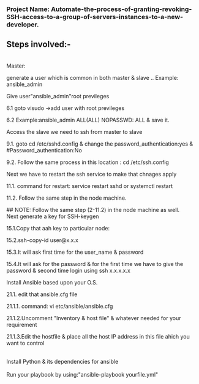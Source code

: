 ### Project Name: Automate-the-process-of-granting-revoking-SSH-access-to-a-group-of-servers-instances-to-a-new-developer.
## Steps involved:-
<br> Master: </br>
<p> generate a user which is common in both master & slave .. Example: ansible_admin</p>
<p> Give user"ansible_admin"root previleges<p> 
  <p> 6.1 goto visudo ->add user with root previleges </p>
  <p> 6.2 Example:ansible_admin ALL(ALL) NOPASSWD: ALL & save it. </p>
<p> Access the slave we need to ssh from master to slave <p> 
 <p> 9.1. goto  cd /etc/sshd.config & change the password_authentication:yes & #Password_authentication:No </p>
 <p> 9.2. Follow the same process in this location : cd /etc/ssh.config </p>
<p>  Next we have to restart the ssh service to make that chnages apply </p> 
  <p>11.1. command for restart:  service restart sshd or systemctl  restart </p>
  <p>11.2. Follow the same step in the node machine.</p>
## NOTE: Follow the same step (2-11.2) in the node machine as well.
<br>  Next generate a key for  SSH-keygen <br> 
  <p> 15.1.Copy that aah key to particular node: </p>
  <p> 15.2.ssh-copy-id user@x.x.x </p>
  <p> 15.3.It will ask first time for the user_name & password </p>
  <p> 15.4.It will ask for the password & for the first time we have to give the password & second time login using ssh x.x.x.x.x </p>
<p>  Install Ansible based upon your O.S.</p> 
   <p> 21.1. edit that ansible.cfg file </p>
       <p> 21.1.1. command: vi etc/ansible/ansible.cfg </p>
       <p> 21.1.2.Uncomment "Inventory &  host file" & whatever needed for your requirement </p>
       <p> 21.1.3.Edit the hostfile & place all the host IP address in this file ahich you want to control </p>
<br> Install Python & its dependencies for ansible <br> 
<br>  Run your playbook by using:"ansible-playbook yourfile.yml"<br>  
